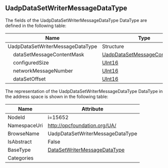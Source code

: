 <!-- datatype -->
## UadpDataSetWriterMessageDataType
  
<!-- end of description -->
The fields of the UadpDataSetWriterMessageDataType DataType are defined in the following table:  

|Name|Type|Description|
|---|---|---|
|UadpDataSetWriterMessageDataType|Structure||
|&nbsp;&nbsp;&nbsp;&nbsp;dataSetMessageContentMask|[UadpDataSetMessageContentMask](../../DataTypes/UadpDataSetMessageContentMask/readme.md)||
|&nbsp;&nbsp;&nbsp;&nbsp;configuredSize|[UInt16](../../DataTypes/UInt16/readme.md)||
|&nbsp;&nbsp;&nbsp;&nbsp;networkMessageNumber|[UInt16](../../DataTypes/UInt16/readme.md)||
|&nbsp;&nbsp;&nbsp;&nbsp;dataSetOffset|[UInt16](../../DataTypes/UInt16/readme.md)||

The representation of the UadpDataSetWriterMessageDataType DataType in the address space is shown in the following table:  

|Name|Attribute|
|---|---|
|NodeId|i=15652|
|NamespaceUri|http://opcfoundation.org/UA/|
|BrowseName|UadpDataSetWriterMessageDataType|
|IsAbstract|False|
|BaseType|[DataSetWriterMessageDataType](../../DataTypes/DataSetWriterMessageDataType/readme.md)|
|Categories||

